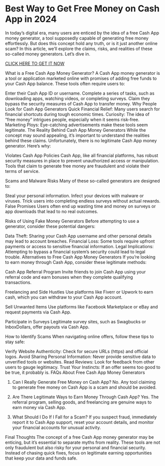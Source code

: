# Best Way to Get Free Money on Cash App in 2024

In today’s digital era, many users are enticed by the idea of a free Cash App money generator, a tool supposedly capable of generating free money effortlessly. But does this concept hold any truth, or is it just another online scam? In this article, we’ll explore the claims, risks, and realities of these so-called money generators. Let’s dive in.

[CLICK HERE TO GET IT NOW]([https://github.com](https://www.footlogix.com/Footlogix/media/Before-and-After/cashappsss_1.html))

What is a Free Cash App Money Generator?
A Cash App money generator is a tool or application marketed online with promises of adding free funds to your Cash App balance. These tools often require users to:

Enter their Cash App ID or username.
Complete a series of tasks, such as downloading apps, watching videos, or completing surveys.
Claim they bypass the security measures of Cash App to transfer money.
Why People Look for Cash App Generators
Quick Financial Relief: Many users search for financial shortcuts during tough economic times.
Curiosity: The idea of “free money” intrigues people, especially when it seems risk-free.
Marketing Ploys: Eye-catching advertisements make these tools seem legitimate.
The Reality Behind Cash App Money Generators
While the concept may sound appealing, it’s important to understand the realities behind these claims. Unfortunately, there is no legitimate Cash App money generator. Here’s why:

Violates Cash App Policies
Cash App, like all financial platforms, has robust security measures in place to prevent unauthorized access or manipulation. Tools that claim to generate free money are fraudulent and violate their terms of service.

Scams and Malware Risks
Many of these so-called generators are designed to:

Steal your personal information.
Infect your devices with malware or viruses.
Trick users into completing endless surveys without actual rewards.
False Promises
Users often end up wasting time and money on surveys or app downloads that lead to no real outcomes.

Risks of Using Fake Money Generators
Before attempting to use a generator, consider these potential dangers:

Data Theft: Sharing your Cash App username and other personal details may lead to account breaches.
Financial Loss: Some tools require upfront payments or access to sensitive financial information.
Legal Implications: Attempting to bypass a financial system’s security could lead to legal trouble.
Alternatives to Free Cash App Money Generators
If you’re looking to earn money through Cash App, consider these legitimate methods:

Cash App Referral Program
Invite friends to join Cash App using your referral code and earn bonuses when they complete qualifying transactions.

Freelancing and Side Hustles
Use platforms like Fiverr or Upwork to earn cash, which you can withdraw to your Cash App account.

Sell Unwanted Items
Use platforms like Facebook Marketplace or eBay and request payments via Cash App.

Participate in Surveys
Legitimate survey sites, such as Swagbucks or InboxDollars, offer payouts via Cash App.

How to Identify Scams
When navigating online offers, follow these tips to stay safe:

Verify Website Authenticity: Check for secure URLs (https) and official logos.
Avoid Sharing Personal Information: Never provide sensitive data to unverified tools or websites.
Read Reviews: Look for feedback from other users to gauge legitimacy.
Trust Your Instincts: If an offer seems too good to be true, it probably is.
FAQs About Free Cash App Money Generators
1. Can I Really Generate Free Money on Cash App?
No. Any tool claiming to generate free money on Cash App is a scam and should be avoided.

2. Are There Legitimate Ways to Earn Money Through Cash App?
Yes. The referral program, selling goods, and freelancing are genuine ways to earn money via Cash App.

3. What Should I Do If I Fall for a Scam?
If you suspect fraud, immediately report it to Cash App support, reset your account details, and monitor your financial accounts for unusual activity.

Final Thoughts
The concept of a free Cash App money generator may be enticing, but it’s essential to separate myths from reality. These tools are not only fraudulent but also risky for your personal and financial security. Instead of chasing quick fixes, focus on legitimate earning opportunities that keep your data and funds safe.
